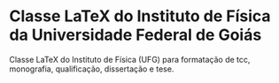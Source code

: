 # Classe LaTeX do Instituto de Física da Universidade Federal de Goiás

Classe LaTeX do Instituto de Física (UFG) para formatação de tcc, monografia, qualificação, dissertação e tese.
